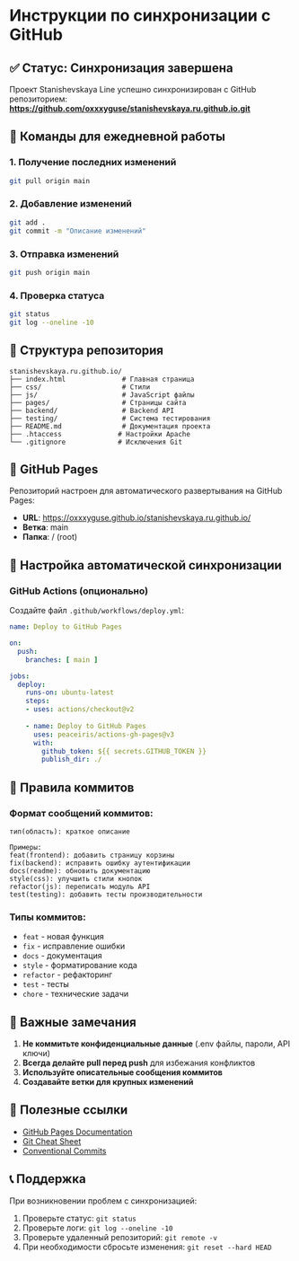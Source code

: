 # Инструкции по синхронизации с GitHub

## ✅ Статус: Синхронизация завершена

Проект Stanishevskaya Line успешно синхронизирован с GitHub репозиторием:
**https://github.com/oxxxyguse/stanishevskaya.ru.github.io.git**

## 🔄 Команды для ежедневной работы

### 1. Получение последних изменений
```bash
git pull origin main
```

### 2. Добавление изменений
```bash
git add .
git commit -m "Описание изменений"
```

### 3. Отправка изменений
```bash
git push origin main
```

### 4. Проверка статуса
```bash
git status
git log --oneline -10
```

## 📁 Структура репозитория

```
stanishevskaya.ru.github.io/
├── index.html              # Главная страница
├── css/                    # Стили
├── js/                     # JavaScript файлы
├── pages/                  # Страницы сайта
├── backend/                # Backend API
├── testing/                # Система тестирования
├── README.md               # Документация проекта
├── .htaccess              # Настройки Apache
└── .gitignore             # Исключения Git
```

## 🚀 GitHub Pages

Репозиторий настроен для автоматического развертывания на GitHub Pages:

- **URL**: https://oxxxyguse.github.io/stanishevskaya.ru.github.io/
- **Ветка**: main
- **Папка**: / (root)

## 🔧 Настройка автоматической синхронизации

### GitHub Actions (опционально)

Создайте файл `.github/workflows/deploy.yml`:

```yaml
name: Deploy to GitHub Pages

on:
  push:
    branches: [ main ]

jobs:
  deploy:
    runs-on: ubuntu-latest
    steps:
    - uses: actions/checkout@v2
    
    - name: Deploy to GitHub Pages
      uses: peaceiris/actions-gh-pages@v3
      with:
        github_token: ${{ secrets.GITHUB_TOKEN }}
        publish_dir: ./
```

## 📝 Правила коммитов

### Формат сообщений коммитов:
```
тип(область): краткое описание

Примеры:
feat(frontend): добавить страницу корзины
fix(backend): исправить ошибку аутентификации
docs(readme): обновить документацию
style(css): улучшить стили кнопок
refactor(js): переписать модуль API
test(testing): добавить тесты производительности
```

### Типы коммитов:
- `feat` - новая функция
- `fix` - исправление ошибки
- `docs` - документация
- `style` - форматирование кода
- `refactor` - рефакторинг
- `test` - тесты
- `chore` - технические задачи

## 🚨 Важные замечания

1. **Не коммитьте конфиденциальные данные** (.env файлы, пароли, API ключи)
2. **Всегда делайте pull перед push** для избежания конфликтов
3. **Используйте описательные сообщения коммитов**
4. **Создавайте ветки для крупных изменений**

## 🔗 Полезные ссылки

- [GitHub Pages Documentation](https://pages.github.com/)
- [Git Cheat Sheet](https://education.github.com/git-cheat-sheet-education.pdf)
- [Conventional Commits](https://www.conventionalcommits.org/)

## 📞 Поддержка

При возникновении проблем с синхронизацией:
1. Проверьте статус: `git status`
2. Проверьте логи: `git log --oneline -10`
3. Проверьте удаленный репозиторий: `git remote -v`
4. При необходимости сбросьте изменения: `git reset --hard HEAD`
